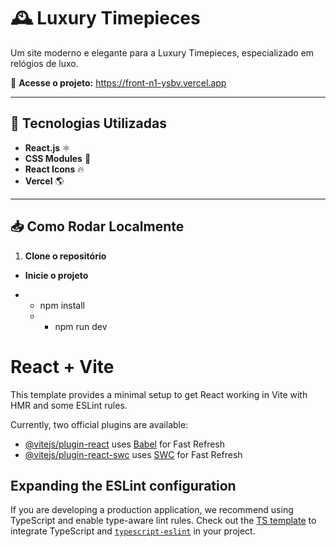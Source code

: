 # 🕰️ Luxury Timepieces  

Um site moderno e elegante para a Luxury Timepieces, especializado em relógios de luxo.  

🔗 **Acesse o projeto:** https://front-n1-ysbv.vercel.app

---

## 🚀 Tecnologias Utilizadas  
- **React.js** ⚛️  
- **CSS Modules** 🎨  
- **React Icons** 🔥  
- **Vercel** 🌎  

---

## 📥 Como Rodar Localmente  

1. **Clone o repositório**  
  


- **Inicie o projeto**

- - npm install
  - - npm run dev











# React + Vite

This template provides a minimal setup to get React working in Vite with HMR and some ESLint rules.

Currently, two official plugins are available:

- [@vitejs/plugin-react](https://github.com/vitejs/vite-plugin-react/blob/main/packages/plugin-react/README.md) uses [Babel](https://babeljs.io/) for Fast Refresh
- [@vitejs/plugin-react-swc](https://github.com/vitejs/vite-plugin-react-swc) uses [SWC](https://swc.rs/) for Fast Refresh

## Expanding the ESLint configuration

If you are developing a production application, we recommend using TypeScript and enable type-aware lint rules. Check out the [TS template](https://github.com/vitejs/vite/tree/main/packages/create-vite/template-react-ts) to integrate TypeScript and [`typescript-eslint`](https://typescript-eslint.io) in your project.
